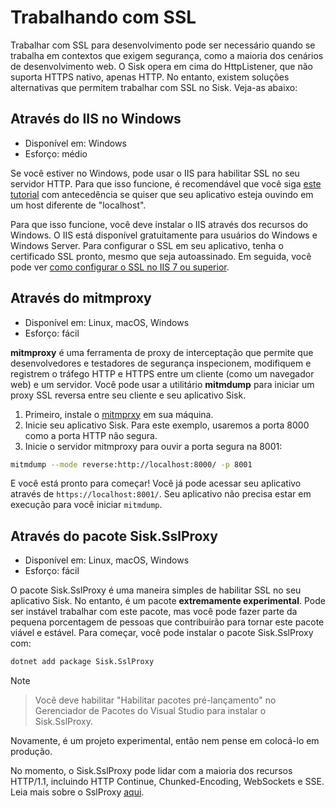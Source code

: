 # Trabalhando com SSL

Trabalhar com SSL para desenvolvimento pode ser necessário quando se trabalha em contextos que exigem segurança, como a maioria dos cenários de desenvolvimento web. O Sisk opera em cima do HttpListener, que não suporta HTTPS nativo, apenas HTTP. No entanto, existem soluções alternativas que permitem trabalhar com SSL no Sisk. Veja-as abaixo:

## Através do IIS no Windows

- Disponível em: Windows
- Esforço: médio

Se você estiver no Windows, pode usar o IIS para habilitar SSL no seu servidor HTTP. Para que isso funcione, é recomendável que você siga [este tutorial](/docs/registering-namespace) com antecedência se quiser que seu aplicativo esteja ouvindo em um host diferente de "localhost".

Para que isso funcione, você deve instalar o IIS através dos recursos do Windows. O IIS está disponível gratuitamente para usuários do Windows e Windows Server. Para configurar o SSL em seu aplicativo, tenha o certificado SSL pronto, mesmo que seja autoassinado. Em seguida, você pode ver [como configurar o SSL no IIS 7 ou superior](https://learn.microsoft.com/en-us/iis/manage/configuring-security/how-to-set-up-ssl-on-iis).

## Através do mitmproxy

- Disponível em: Linux, macOS, Windows
- Esforço: fácil

**mitmproxy** é uma ferramenta de proxy de interceptação que permite que desenvolvedores e testadores de segurança inspecionem, modifiquem e registrem o tráfego HTTP e HTTPS entre um cliente (como um navegador web) e um servidor. Você pode usar a utilitário **mitmdump** para iniciar um proxy SSL reversa entre seu cliente e seu aplicativo Sisk.

1. Primeiro, instale o [mitmprxy](https://mitmproxy.org/) em sua máquina.
2. Inicie seu aplicativo Sisk. Para este exemplo, usaremos a porta 8000 como a porta HTTP não segura.
3. Inicie o servidor mitmproxy para ouvir a porta segura na 8001:

```sh
mitmdump --mode reverse:http://localhost:8000/ -p 8001
```

E você está pronto para começar! Você já pode acessar seu aplicativo através de `https://localhost:8001/`. Seu aplicativo não precisa estar em execução para você iniciar `mitmdump`.

## Através do pacote Sisk.SslProxy

- Disponível em: Linux, macOS, Windows
- Esforço: fácil

O pacote Sisk.SslProxy é uma maneira simples de habilitar SSL no seu aplicativo Sisk. No entanto, é um pacote **extremamente experimental**. Pode ser instável trabalhar com este pacote, mas você pode fazer parte da pequena porcentagem de pessoas que contribuirão para tornar este pacote viável e estável. Para começar, você pode instalar o pacote Sisk.SslProxy com:

```sh
dotnet add package Sisk.SslProxy
```

> [!NOTE]

> Você deve habilitar "Habilitar pacotes pré-lançamento" no Gerenciador de Pacotes do Visual Studio para instalar o Sisk.SslProxy.

Novamente, é um projeto experimental, então nem pense em colocá-lo em produção.

No momento, o Sisk.SslProxy pode lidar com a maioria dos recursos HTTP/1.1, incluindo HTTP Continue, Chunked-Encoding, WebSockets e SSE. Leia mais sobre o SslProxy [aqui](/docs/extensions/ssl-proxy).
